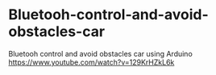 # Bluetooh-control-and-avoid-obstacles-car
Bluetooh control and avoid obstacles car using Arduino
https://www.youtube.com/watch?v=129KrHZkL6k
